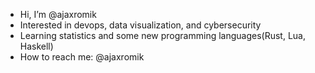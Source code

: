 - Hi, I’m @ajaxromik
- Interested in devops, data visualization, and cybersecurity
- Learning statistics and some new programming languages(Rust, Lua, Haskell)
- How to reach me: @ajaxromik

<!---
ajaxromik/ajaxromik is a ✨ special ✨ repository because its `README.md` (this file) appears on your GitHub profile.
You can click the Preview link to take a look at your changes.
--->
